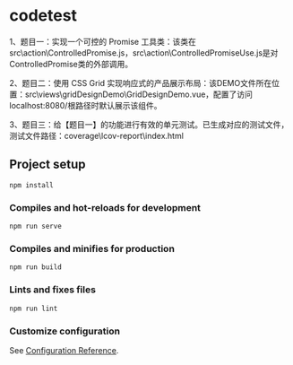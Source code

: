 # codetest
1、题目一：实现一个可控的 Promise 工具类：该类在src\action\ControlledPromise.js，src\action\ControlledPromiseUse.js是对ControlledPromise类的外部调用。

2、题目二：使用 CSS Grid 实现响应式的产品展示布局：该DEMO文件所在位置：src\views\gridDesignDemo\GridDesignDemo.vue，配置了访问localhost:8080/根路径时默认展示该组件。

3、题目三：给【题目一】的功能进行有效的单元测试。已生成对应的测试文件，测试文件路径：coverage\lcov-report\index.html

## Project setup
```
npm install
```

### Compiles and hot-reloads for development
```
npm run serve
```

### Compiles and minifies for production
```
npm run build
```

### Lints and fixes files
```
npm run lint
```

### Customize configuration
See [Configuration Reference](https://cli.vuejs.org/config/).
